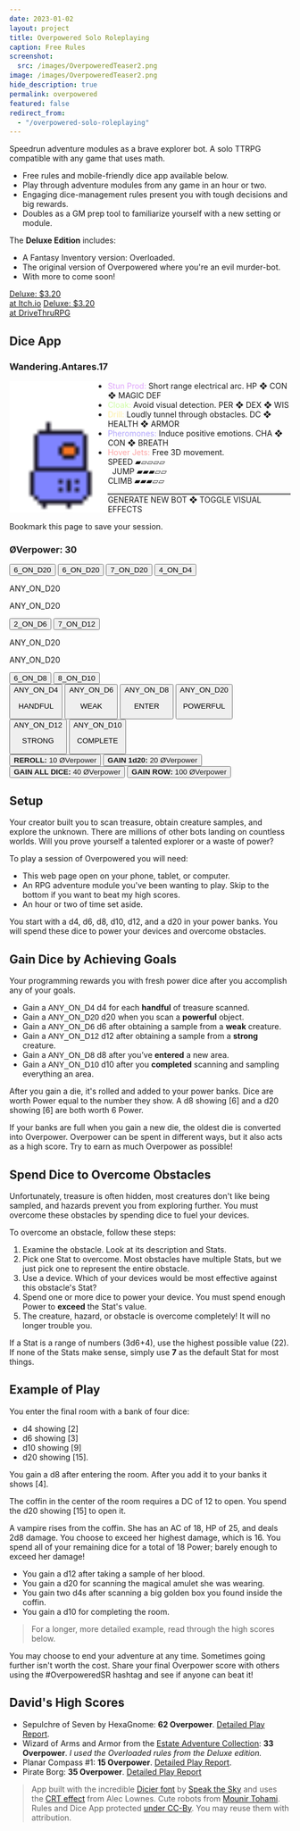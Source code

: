 ```yaml
---
date: 2023-01-02
layout: project
title: Overpowered Solo Roleplaying
caption: Free Rules
screenshot:
  src: /images/OverpoweredTeaser2.png
image: /images/OverpoweredTeaser2.png
hide_description: true
permalink: overpowered
featured: false
redirect_from:
  - "/overpowered-solo-roleplaying"
---
```


Speedrun adventure modules as a brave explorer bot. A solo TTRPG compatible with any game that uses math.

 - Free rules and mobile-friendly dice app available below.
 - Play through adventure modules from any game in an hour or two.
 - Engaging dice-management rules present you with tough decisions and big rewards.
 - Doubles as a GM prep tool to familiarize yourself with a new setting or module.

 The **Deluxe Edition** includes:
 - A Fantasy Inventory version: Overloaded.
 - The original version of Overpowered where you're an evil murder-bot.
 - With more to come soon!

<div class="shopping-buttons">
<a target="_blank" href="https://technicalgrimoire.itch.io/overpowered-solo-roleplaying" class="btn btn-primary itchBTN">Deluxe: $3.20<br>at Itch.io</a>
<a target="_blank" href="https://www.drivethrurpg.com/product/318164/Tempered-Legacy" class="btn btn-primary dtrpgBTN">Deluxe: $3.20<br>at DriveThruRPG</a>
</div>

## Dice App

<div class="row">
  <div id="botDetails" class="col-xl col-12 crt">
    <h3 id="botName" class="majorDisplay">Wandering.Antares.17</h3>
    <img id="osrImg" style="width: 35%; float:left;" src="/images/overpoweredExamples/OSR4.gif">
    <ul>
      <li id="osrWeapon"><span class="itemName" style="color: rgb(223, 164, 252);">Stun Prod:</span> Short range
        electrical arc. <span class="noWrap">HP ❖ CON ❖ MAGIC DEF</span></li>
      <li id="osrDefense"><span class="itemName" style="color: rgb(206, 252, 164);">Cloak:</span> Avoid visual
        detection. <span class="noWrap">PER ❖ DEX ❖ WIS</span></li>
      <li id="osrTool"><span class="itemName" style="color: rgb(252, 239, 164);">Drill:</span> Loudly tunnel through
        obstacles. <span class="noWrap">DC ❖ HEALTH ❖ ARMOR</span></li>
      <li id="osrTalk"><span class="itemName" style="color: rgb(176, 164, 252);">Pheromones:</span> Induce positive
        emotions. <span class="noWrap">CHA ❖ CON ❖ BREATH</span></li>
      <li id="osrMove"><span class="itemName" style="color: rgb(252, 164, 164);">Hover Jets:</span> Free 3D
        movement.<br> SPEED <span class="statBars">▰▱▱▱▱<br></span> &nbsp; JUMP <span class="statBars">▰▰▰▱▱<br></span>
        CLIMB <span class="statBars">▰▰▰▱▱</span></li>
    </ul>
    <p style="border-top:3px solid grey"><a class="d6 textButton" onclick="generateBotDetails();return false;">GENERATE
        NEW BOT</a> ❖ <a class="d4 textButton" onclick="toggleCRT();return false;">TOGGLE VISUAL EFFECTS</a>
    </p>
    <p>Bookmark this page to save your session.</p>
  </div>
  <div id="overCard" class="col-xl col-12 crt">
    <h3 id="tributeScore" class="majorDisplay">ØVerpower: <span class="dtribute">30</span></h3>
    <div class="row">
      <div id="treasureCore" class="col-4"><button onclick="spendTreasure(3)" class="d20 dicierHeavy">6_ON_D20</button>
        <button onclick="spendTreasure(2)" class="d20 dicierHeavy">6_ON_D20</button>
        <button onclick="spendTreasure(1)" class="d20 dicierHeavy">7_ON_D20</button>
        <button onclick="spendTreasure(0)" class="d4 dicierHeavy">4_ON_D4</button>
      </div>
      <div id="foeCore" class="col-4">
        <p class="dicierDark">ANY_ON_D20</p>
        <p class="dicierDark">ANY_ON_D20</p>
        <button onclick="spendFoe(1)" class="d6 dicierHeavy">2_ON_D6</button>
        <button onclick="spendFoe(0)" class="d12 dicierHeavy">7_ON_D12</button>
      </div>
      <div id="obstacleCore" class="col-4">
        <p class="dicierDark">ANY_ON_D20</p>
        <p class="dicierDark">ANY_ON_D20</p>
        <button onclick="spendObstacle(1)" class="d8 dicierHeavy">6_ON_D8</button>
        <button onclick="spendObstacle(0)" class="d10 dicierHeavy">8_ON_D10</button>
      </div>
    </div>
    <div class="row"> <button onclick="gainDie(4)" class="dwhite col-4 dicierHeavy">ANY_ON_D4<p>HANDFUL</p></button>
      <button onclick="gainDie(6)" class="dwhite col-4 dicierHeavy">ANY_ON_D6<p>WEAK</p></button> <button
        onclick="gainDie(8)" class="dwhite col-4 dicierHeavy">ANY_ON_D8<p>ENTER</p></button> <button
        onclick="gainDie(20)" class="dwhite col-4 dicierHeavy">ANY_ON_D20<p>POWERFUL</p></button> <button
        onclick="gainDie(12)" class="dwhite col-4 dicierHeavy">ANY_ON_D12<p>STRONG</p></button> <button
        onclick="gainDie(10)" class="dwhite col-4 dicierHeavy">ANY_ON_D10<p>COMPLETE</p></button>
    </div>
    <button id="rerollButton"><a onclick="rerollDice();"><strong>REROLL:</strong> 10 <span
          style="font-family: Major Mono Display,Helvetica,Arial,sans-serif;">ØVerpower</span></a></button>
    <button id="d20Button"><a onclick="gainTwentyAbility();"><strong>GAIN 1d20:</strong> 20 <span
          style="font-family: Major Mono Display,Helvetica,Arial,sans-serif;">ØVerpower</span></a></button>
    <button id="gainDiceButton"><a onclick="gainAllDice();"><strong>GAIN ALL DICE:</strong> 40 <span
          style="font-family: Major Mono Display,Helvetica,Arial,sans-serif;">ØVerpower</span></a></button>
    <button id="gainRowButton"><a onclick="gainDiceRow();"><strong>GAIN ROW:</strong> 100 <span
          style="font-family: Major Mono Display,Helvetica,Arial,sans-serif;">ØVerpower</span></a></button>
  </div>
</div>

## Setup

Your creator built you to scan treasure, obtain creature samples, and explore the unknown. There are millions of other bots landing on countless worlds. Will you prove yourself a talented explorer or a waste of power?

To play a session of Overpowered you will need:
 - This web page open on your phone, tablet, or computer.
 - An RPG adventure module you've been wanting to play. Skip to the bottom if you want to beat my high scores.
 - An hour or two of time set aside.

You start with a <span class="d4">d4</span>, <span class="d6">d6</span>, <span class="d8">d8</span>, <span class="d10">d10</span>, <span class="d12">d12</span>, and a <span class="d20">d20</span> in your power banks. You will spend these dice to power your devices and overcome obstacles.

## Gain Dice by Achieving Goals

Your programming rewards you with fresh power dice after you accomplish any of your goals.

 - Gain a <span style="font-family: DicierHeavy, sans-serif;">ANY_ON_D4</span> <span class="d4">d4</span> for each **handful** of treasure scanned.
 - Gain a <span style="font-family: DicierHeavy, sans-serif;">ANY_ON_D20</span> <span class="d20">d20</span> when you scan a **powerful** object.
 - Gain a <span style="font-family: DicierHeavy, sans-serif;">ANY_ON_D6</span> <span class="d6">d6</span> after obtaining a sample from a **weak** creature.
 - Gain a <span style="font-family: DicierHeavy, sans-serif;">ANY_ON_D12</span> <span class="d12">d12</span> after obtaining a sample from a **strong** creature.
 - Gain a <span style="font-family: DicierHeavy, sans-serif;">ANY_ON_D8</span> <span class="d8">d8</span> after you’ve **entered** a new area.
 - Gain a <span style="font-family: DicierHeavy, sans-serif;">ANY_ON_D10</span> <span class="d10">d10</span> after you **completed** scanning and sampling everything an area.

After you gain a die, it's rolled and added to your power banks. Dice are worth Power equal to the number they show. A <span class="d8">d8</span> showing [6] and a <span class="d20">d20</span> showing [6] are both worth 6 Power.

If your banks are full when you gain a new die, the oldest die is converted into Overpower. Overpower can be spent in different ways, but it also acts as a high score. Try to earn as much Overpower as possible!

## Spend Dice to Overcome Obstacles

Unfortunately, treasure is often hidden, most creatures don't like being sampled, and hazards prevent you from exploring further. You must overcome these obstacles by spending dice to fuel your devices.

To overcome an obstacle, follow these steps:

1. Examine the obstacle. Look at its description and Stats.
2. Pick one Stat to overcome. Most obstacles have multiple Stats, but we just pick one to represent the entire obstacle.
3. Use a device. Which of your devices would be most effective against this obstacle's Stat?
4. Spend one or more dice to power your device. You must spend enough Power to **exceed** the Stat's value. 
5. The creature, hazard, or obstacle is overcome completely! It will no longer trouble you.

If a Stat is a range of numbers (3d6+4), use the highest possible value (22). If none of the Stats make sense, simply use **7** as the default Stat for most things.

## Example of Play

You enter the final room with a bank of four dice: 
- <span class="d4">d4</span> showing [2]
- <span class="d6">d6</span> showing [3]
- <span class="d10">d10</span> showing [9]
- <span class="d20">d20</span> showing [15].

You gain a <span class="d8">d8</span> after entering the room. After you add it to your banks it shows [4].

The coffin in the center of the room requires a DC of 12 to open. You spend the <span class="d20">d20</span> showing [15] to open it.

A vampire rises from the coffin. She has an AC of 18, HP of 25, and deals 2d8 damage. You choose to exceed her highest damage, which is 16. You spend all of your remaining dice for a total of 18 Power; barely enough to exceed her damage!

- You gain a <span class="d12">d12</span> after taking a sample of her blood.
- You gain a <span class="d20">d20</span> for scanning the magical amulet she was wearing.
- You gain two <span class="d4">d4</span>s after scanning a big golden box you found inside the coffin.
- You gain a <span class="d10">d10</span> for completing the room.

> For a longer, more detailed example, read through the high scores below.

You may choose to end your adventure at any time. Sometimes going further isn't worth the cost. Share your final Overpower score with others using the #OverpoweredSR hashtag and see if anyone can beat it!

## David's High Scores

- Sepulchre of Seven by HexaGnome: **62 Overpower**. [Detailed Play Report](/david/2023/01/overpoweredsepulchre).
- Wizard of Arms and Armor from the [Estate Adventure Collection](https://losing-games.itch.io/mausritter-the-estate-adventure-collection): **33 Overpower**. *I  used the Overloaded rules from the Deluxe edition.*
- Planar Compass #1: **15 Overpower**. [Detailed Play Report](/david/2023/02/overpoweredplanar).
- Pirate Borg: **35 Overpower**. [Detailed Play Report](/david/2023/01/overpoweredpirateborg)

> App built with the incredible [Dicier font](https://speakthesky.itch.io/typeface-dicier) by [Speak the Sky](https://speakthesky.com/) and uses the [CRT effect](http://aleclownes.com/2017/02/01/crt-display.html) from Alec Lownes. Cute robots from [Mounir Tohami](https://mounirtohami.itch.io/26-animated-pixelart-robots). Rules and Dice App protected [under CC-By](https://creativecommons.org/licenses/by/4.0/). You may reuse them with attribution.

<script async src="/assets/generator_resources/overpowered.js" language="javascript" type="text/javascript"></script>
<script async src="/assets/js/seedrandom.min.js" language="javascript" type="text/javascript"></script>
